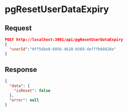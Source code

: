 # pgResetUserDataExpiry

## Request

```json
POST http://localhost:3001/api/pgResetUserDataExpiry
{
  "userId":"0ff5dbe9-6056-4610-b589-defffb68826e"
}
```

## Response

```json
{
  "data": {
    "isReset": false
  },
  "error": null
}
```

